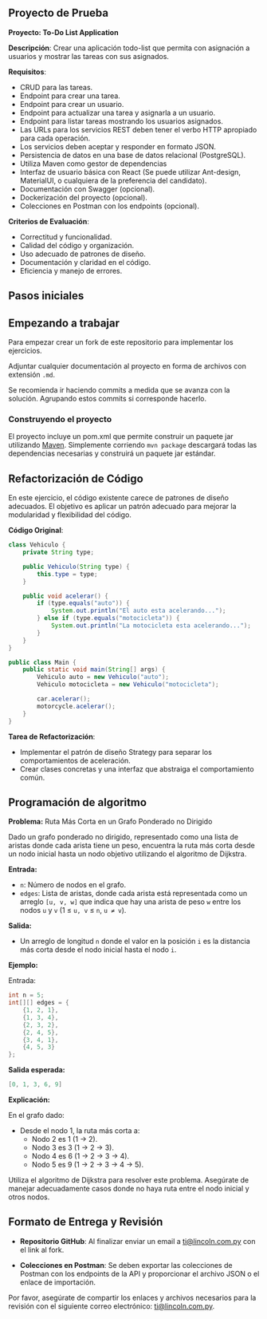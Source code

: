 ## Proyecto de Prueba

**Proyecto: To-Do List Application**

**Descripción**: Crear una aplicación todo-list que permita con asignación a usuarios y mostrar las tareas con sus asignados.

**Requisitos**:
- CRUD para las tareas.
- Endpoint para crear una tarea.
- Endpoint para crear un usuario.
- Endpoint para actualizar una tarea y asignarla a un usuario.
- Endpoint para listar tareas mostrando los usuarios asignados.
- Las URLs para los servicios REST deben tener el verbo HTTP apropiado para cada operación.
- Los servicios deben aceptar y responder en formato JSON.
- Persistencia de datos en una base de datos relacional (PostgreSQL).
- Utiliza Maven como gestor de dependencias
- Interfaz de usuario básica con React (Se puede utilizar Ant-design, MaterialUI, o cualquiera de la preferencia del candidato).
- Documentación con Swagger (opcional).
- Dockerización del proyecto (opcional).
- Colecciones en Postman con los endpoints (opcional).

**Criterios de Evaluación**:
- Correctitud y funcionalidad.
- Calidad del código y organización.
- Uso adecuado de patrones de diseño.
- Documentación y claridad en el código.
- Eficiencia y manejo de errores.

Pasos iniciales
---------------

## Empezando a trabajar

Para empezar crear un fork de este repositorio para implementar los ejercicios.

Adjuntar cualquier documentación al proyecto en forma de archivos con extensión `.md`.

Se recomienda ir haciendo commits a medida que se avanza con la solución. Agrupando estos commits si corresponde hacerlo.


### Construyendo el proyecto

El proyecto incluye un pom.xml que permite construir un paquete jar utilizando [Maven](http://maven.apache.org). Simplemente corriendo `mvn package` descargará todas las dependencias necesarias y construirá un paquete jar estándar.


## Refactorización de Código

En este ejercicio, el código existente carece de patrones de diseño adecuados. El objetivo es aplicar un patrón adecuado para mejorar la modularidad y flexibilidad del código.

**Código Original**:
```java
class Vehiculo {
    private String type;

    public Vehiculo(String type) {
        this.type = type;
    }

    public void acelerar() {
        if (type.equals("auto")) {
            System.out.println("El auto esta acelerando...");
        } else if (type.equals("motocicleta")) {
            System.out.println("La motocicleta esta acelerando...");
        }
    }
}

public class Main {
    public static void main(String[] args) {
        Vehiculo auto = new Vehiculo("auto");
        Vehiculo motocicleta = new Vehiculo("motocicleta");

        car.acelerar();
        motorcycle.acelerar();
    }
}
```

**Tarea de Refactorización**:
- Implementar el patrón de diseño Strategy para separar los comportamientos de aceleración.
- Crear clases concretas y una interfaz que abstraiga el comportamiento común.


## Programación de algoritmo

**Problema:** Ruta Más Corta en un Grafo Ponderado no Dirigido

Dado un grafo ponderado no dirigido, representado como una lista de aristas donde cada arista tiene un peso, encuentra la ruta más corta desde un nodo inicial hasta un nodo objetivo utilizando el algoritmo de Dijkstra.

**Entrada:**
- `n`: Número de nodos en el grafo.
- `edges`: Lista de aristas, donde cada arista está representada como un arreglo `[u, v, w]` que indica que hay una arista de peso `w` entre los nodos `u` y `v` (1 ≤ `u, v` ≤ `n`, `u ≠ v`).

**Salida:**
- Un arreglo de longitud `n` donde el valor en la posición `i` es la distancia más corta desde el nodo inicial hasta el nodo `i`.

**Ejemplo:**

Entrada:
```java
int n = 5;
int[][] edges = {
    {1, 2, 1},
    {1, 3, 4},
    {2, 3, 2},
    {2, 4, 5},
    {3, 4, 1},
    {4, 5, 3}
};
```

**Salida esperada:**

```java
[0, 1, 3, 6, 9]
```

**Explicación:**

En el grafo dado:

- Desde el nodo 1, la ruta más corta a:
  - Nodo 2 es 1 (1 → 2).
  - Nodo 3 es 3 (1 → 2 → 3).
  - Nodo 4 es 6 (1 → 2 → 3 → 4).
  - Nodo 5 es 9 (1 → 2 → 3 → 4 → 5).

Utiliza el algoritmo de Dijkstra para resolver este problema. Asegúrate de manejar adecuadamente casos donde no haya ruta entre el nodo inicial y otros nodos.


## Formato de Entrega y Revisión

- **Repositorio GitHub**: Al finalizar enviar un email a [ti@lincoln.com.py](mailto:ti@lincoln.com.py) con el link al fork.

- **Colecciones en Postman**: Se deben exportar las colecciones de Postman con los endpoints de la API y proporcionar el archivo JSON o el enlace de importación.

Por favor, asegúrate de compartir los enlaces y archivos necesarios para la revisión con el siguiente correo electrónico: [ti@lincoln.com.py](mailto:ti@lincoln.com.py).
